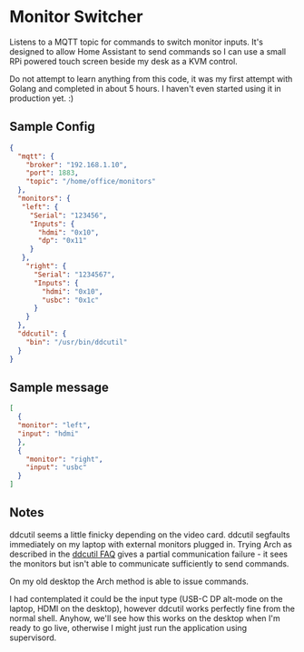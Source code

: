 # Monitor Switcher

Listens to a MQTT topic for commands to switch monitor inputs. It's designed to allow Home Assistant to send commands so I can use a small RPi powered touch screen beside my desk as a KVM control.

Do not attempt to learn anything from this code, it was my first attempt with Golang and completed in about 5 hours. I haven't even started using it in production yet. :)

## Sample Config

```json
{
  "mqtt": {
    "broker": "192.168.1.10",
    "port": 1883,
    "topic": "/home/office/monitors"
  },
  "monitors": {
   "left": {
     "Serial": "123456",
     "Inputs": {
       "hdmi": "0x10",
       "dp": "0x11"
     }
   },
    "right": {
      "Serial": "1234567",
      "Inputs": {
        "hdmi": "0x10",
        "usbc": "0x1c"
      }
    }
  },
  "ddcutil": {
    "bin": "/usr/bin/ddcutil"
  }
}
```

## Sample message

```json
[
  {
  "monitor": "left",
  "input": "hdmi"
  },
  {
    "monitor": "right",
    "input": "usbc"
  }
]
```

## Notes

ddcutil seems a little finicky depending on the video card. ddcutil segfaults immediately on my laptop with external monitors plugged in. Trying Arch as described in the [ddcutil FAQ](https://www.ddcutil.com/faq/) gives a partial communication failure - it sees the monitors but isn't able to communicate sufficiently to send commands.

On my old desktop the Arch method is able to issue commands.

I had contemplated it could be the input type (USB-C DP alt-mode on the laptop, HDMI on the desktop), however ddcutil works perfectly fine from the normal shell. Anyhow, we'll see how this works on the desktop when I'm ready to go live, otherwise I might just run the application using supervisord.

